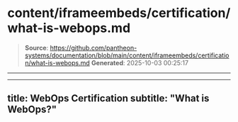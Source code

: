 # content/iframeembeds/certification/what-is-webops.md

> **Source**: https://github.com/pantheon-systems/documentation/blob/main/content/iframeembeds/certification/what-is-webops.md
> **Generated**: 2025-10-03 00:25:17

---

---
title: WebOps Certification
subtitle: "What is WebOps?"
---

<Partial file="certification-guide/what-is-webops.md" />

